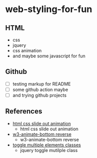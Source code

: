 # web-styling-for-fun
## HTML
- css
- jquery
- css animation
- and maybe some javascript for fun
## Github
- [ ] testing markup for README
- [ ] some github action maybe 
- [ ] and trying github projects

## References
- [html css slide out animation](https://www.w3schools.com/w3css/w3css_animate.asp)
  - html css slide out animation
- [w3-animate-bottom reverse](https://www.w3schools.com/cssref/css3_pr_animation-direction.php)
  - w3-animate-bottom reverse
- [toggle multiple elements classes](https://stackoverflow.com/questions/5505477/toggle-multiple-element-classes-with-jquery)
  - jquery toggle mutilple class
